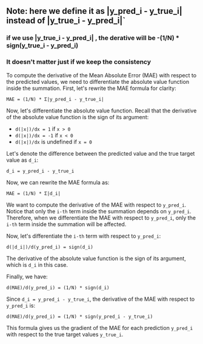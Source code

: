 ## Note: here we define it as |y_pred_i - y_true_i|  instead of   |y_true_i - y_pred_i|` 
### if we use |y_true_i - y_pred_i| , the derative will be -(1/N) * sign(y_true_i - y_pred_i)
### It doesn't matter just if we keep the consistency

To compute the derivative of the Mean Absolute Error (MAE) with respect to the predicted values, we need to differentiate the absolute value function inside the summation. First, let's rewrite the MAE formula for clarity:

`MAE = (1/N) * Σ|y_pred_i - y_true_i|`

Now, let's differentiate the absolute value function. Recall that the derivative of the absolute value function is the sign of its argument:

- `d(|x|)/dx = 1` if `x > 0`
- `d(|x|)/dx = -1` if `x < 0`
- `d(|x|)/dx` is undefined if `x = 0`

Let's denote the difference between the predicted value and the true target value as `d_i`:

`d_i = y_pred_i - y_true_i`

Now, we can rewrite the MAE formula as:

`MAE = (1/N) * Σ|d_i|`

We want to compute the derivative of the MAE with respect to `y_pred_i`. Notice that only the `i-th` term inside the summation depends on `y_pred_i`. Therefore, when we differentiate the MAE with respect to `y_pred_i`, only the `i-th` term inside the summation will be affected.

Now, let's differentiate the `i-th` term with respect to `y_pred_i`:

`d(|d_i|)/d(y_pred_i) = sign(d_i)`

The derivative of the absolute value function is the sign of its argument, which is `d_i` in this case.

Finally, we have:

`d(MAE)/d(y_pred_i) = (1/N) * sign(d_i)`

Since `d_i = y_pred_i - y_true_i`, the derivative of the MAE with respect to `y_pred_i` is:

`d(MAE)/d(y_pred_i) = (1/N) * sign(y_pred_i - y_true_i)`

This formula gives us the gradient of the MAE for each prediction `y_pred_i` with respect to the true target values `y_true_i`.
